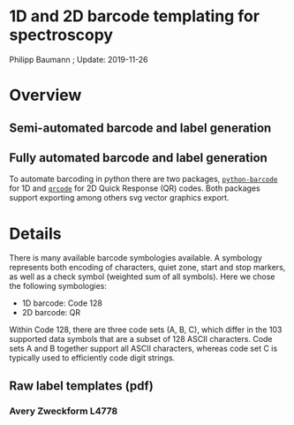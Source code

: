 1D and 2D barcode templating for spectroscopy
================
Philipp Baumann
; Update: 2019-11-26

# Overview

## Semi-automated barcode and label generation

## Fully automated barcode and label generation

To automate barcoding in python there are two packages,
[`python-barcode`](https://pypi.org/project/python-barcode/) for 1D and
[`qrcode`](https://pypi.org/project/qrcode/) for 2D Quick Response (QR)
codes. Both packages support exporting among others svg vector graphics
export.

# Details

There is many available barcode symbologies available. A symbology
represents both encoding of characters, quiet zone, start and stop
markers, as well as a check symbol (weighted sum of all symbols). Here
we chose the following symbologies:

  - 1D barcode: Code 128
  - 2D barcode: QR

Within Code 128, there are three code sets (A, B, C), which differ in
the 103 supported data symbols that are a subset of 128 ASCII
characters. Code sets A and B together support all ASCII characters,
whereas code set C is typically used to efficiently code digit strings.

## Raw label templates (pdf)

### Avery Zweckform L4778
